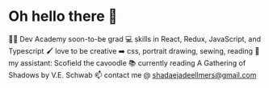 # Oh hello there 👋

👩‍🎓 Dev Academy soon-to-be grad
💻 skills in React, Redux, JavaScript, and Typescript
🖌️ love to be creative ➡️ css, portrait drawing, sewing, reading
🐶 my assistant: Scofield the cavoodle
📚 currently reading A Gathering of Shadows by V.E. Schwab
📫 contact me @ shadaejadeellmers@gmail.com 

